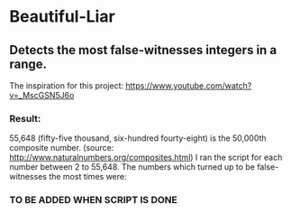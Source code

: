 # Beautiful-Liar
## Detects the most false-witnesses integers in a range.

The inspiration for this project: https://www.youtube.com/watch?v=_MscGSN5J6o

### Result:

55,648 (fifty-five thousand, six-hundred fourty-eight) is the 50,000th composite number. (source: http://www.naturalnumbers.org/composites.html)
I ran the script for each number between 2 to 55,648.
The numbers which turned up to be false-witnesses the most times were:

### TO BE ADDED WHEN SCRIPT IS DONE
